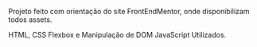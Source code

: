 Projeto feito com orientação do site FrontEndMentor, onde disponibilizam todos assets.

HTML, CSS Flexbox e Manipulação de DOM JavaScript Utilizados.
